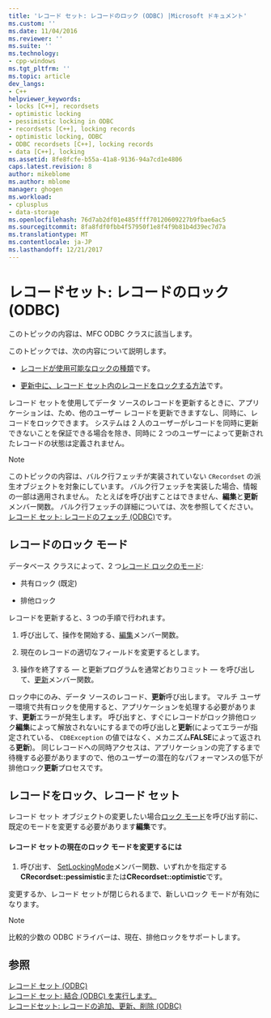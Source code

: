 ```yaml
---
title: 'レコード セット: レコードのロック (ODBC) |Microsoft ドキュメント'
ms.custom: ''
ms.date: 11/04/2016
ms.reviewer: ''
ms.suite: ''
ms.technology:
- cpp-windows
ms.tgt_pltfrm: ''
ms.topic: article
dev_langs:
- C++
helpviewer_keywords:
- locks [C++], recordsets
- optimistic locking
- pessimistic locking in ODBC
- recordsets [C++], locking records
- optimistic locking, ODBC
- ODBC recordsets [C++], locking records
- data [C++], locking
ms.assetid: 8fe8fcfe-b55a-41a8-9136-94a7cd1e4806
caps.latest.revision: 8
author: mikeblome
ms.author: mblome
manager: ghogen
ms.workload:
- cplusplus
- data-storage
ms.openlocfilehash: 76d7ab2df01e485ffff70120609227b9fbae6ac5
ms.sourcegitcommit: 8fa8fdf0fbb4f57950f1e8f4f9b81b4d39ec7d7a
ms.translationtype: MT
ms.contentlocale: ja-JP
ms.lasthandoff: 12/21/2017
---
```

# <a name="recordset-locking-records-odbc"></a>レコードセット: レコードのロック (ODBC)
このトピックの内容は、MFC ODBC クラスに該当します。  
  
 このトピックでは、次の内容について説明します。  
  
-   [レコードが使用可能なロックの種類](#_core_record.2d.locking_modes)です。  
  
-   [更新中に、レコード セット内のレコードをロックする方法](#_core_locking_records_in_your_recordset)です。  
  
 レコード セットを使用してデータ ソースのレコードを更新するときに、アプリケーションは、ため、他のユーザー レコードを更新できますなし、同時に、レコードをロックできます。 システムは 2 人のユーザーがレコードを同時に更新できないことを保証できる場合を除き、同時に 2 つのユーザーによって更新されたレコードの状態は定義されません。  
  
> [!NOTE]
>  このトピックの内容は、バルク行フェッチが実装されていない `CRecordset` の派生オブジェクトを対象にしています。 バルク行フェッチを実装した場合、情報の一部は適用されません。 たとえばを呼び出すことはできません、**編集**と**更新**メンバー関数。 バルク行フェッチの詳細については、次を参照してください。[レコード セット: レコードのフェッチ (ODBC)](../../data/odbc/recordset-fetching-records-in-bulk-odbc.md)です。  
  
##  <a name="_core_record.2d.locking_modes"></a>レコードのロック モード  
 データベース クラスによって、2 つ[レコード ロックのモード](../../mfc/reference/crecordset-class.md#setlockingmode):  
  
-   共有ロック (既定)  
  
-   排他ロック  
  
 レコードを更新すると、3 つの手順で行われます。  
  
1.  呼び出して、操作を開始する、[編集](../../mfc/reference/crecordset-class.md#edit)メンバー関数。  
  
2.  現在のレコードの適切なフィールドを変更するとします。  
  
3.  操作を終了する — と更新プログラムを通常どおりコミット — を呼び出して、[更新](../../mfc/reference/crecordset-class.md#update)メンバー関数。  
  
 ロック中にのみ、データ ソースのレコード、**更新**呼び出します。 マルチ ユーザー環境で共有ロックを使用すると、アプリケーションを処理する必要があります、**更新**エラーが発生します。 呼び出すと、すぐにレコードがロック排他ロック**編集**によって解放されないにするまでの呼び出しと**更新**(によってエラーが指定されている、 `CDBException` の値ではなく、メカニズム**FALSE**によって返される**更新**)。 同じレコードへの同時アクセスは、アプリケーションの完了するまで待機する必要がありますので、他のユーザーの潜在的なパフォーマンスの低下が排他ロック**更新**プロセスです。  
  
##  <a name="_core_locking_records_in_your_recordset"></a>レコードをロック、レコード セット  
 レコード セット オブジェクトの変更したい場合[ロック モード](#_core_record.2d.locking_modes)を呼び出す前に、既定のモードを変更する必要があります**編集**です。  
  
#### <a name="to-change-the-current-locking-mode-for-your-recordset"></a>レコード セットの現在のロック モードを変更するには  
  
1.  呼び出す、 [SetLockingMode](../../mfc/reference/crecordset-class.md#setlockingmode)メンバー関数、いずれかを指定する**CRecordset::pessimistic**または**CRecordset::optimistic**です。  
  
 変更するか、レコード セットが閉じられるまで、新しいロック モードが有効になります。  
  
> [!NOTE]
>  比較的少数の ODBC ドライバーは、現在、排他ロックをサポートします。  
  
## <a name="see-also"></a>参照  
 [レコード セット (ODBC)](../../data/odbc/recordset-odbc.md)   
 [レコード セット: 結合 (ODBC) を実行します。](../../data/odbc/recordset-performing-a-join-odbc.md)   
 [レコードセット: レコードの追加、更新、削除 (ODBC)](../../data/odbc/recordset-adding-updating-and-deleting-records-odbc.md)